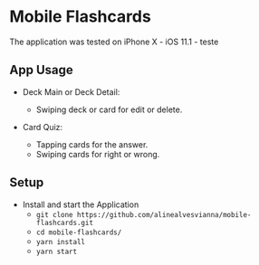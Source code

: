 # Mobile Flashcards

The application was tested on iPhone X - iOS 11.1 - teste

## App Usage
* Deck Main or Deck Detail:
    - Swiping deck or card for edit or delete.

* Card Quiz:
    - Tapping cards for the answer.
    - Swiping cards for right or wrong.

## Setup

* Install and start the Application
    - `git clone https://github.com/alinealvesvianna/mobile-flashcards.git`
    - `cd mobile-flashcards/`
    - `yarn install`
    - `yarn start`

